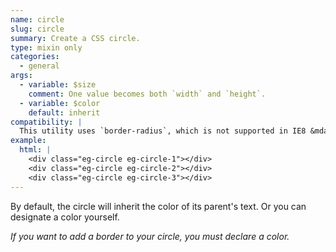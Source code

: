 ```yaml
---
name: circle
slug: circle
summary: Create a CSS circle.
type: mixin only
categories:
  - general
args:
  - variable: $size
    comment: One value becomes both `width` and `height`.
  - variable: $color
    default: inherit
compatibility: |
  This utility uses `border-radius`, which is not supported in IE8 &mdash; so IE8 will just get what it deserves: squares.
example:
  html: |
    <div class="eg-circle eg-circle-1"></div>
    <div class="eg-circle eg-circle-2"></div>
    <div class="eg-circle eg-circle-3"></div>
---
```


By default, the circle will inherit the color of its parent's text. Or you can designate a color yourself.

*If you want to add a border to your circle, you must declare a color.*
